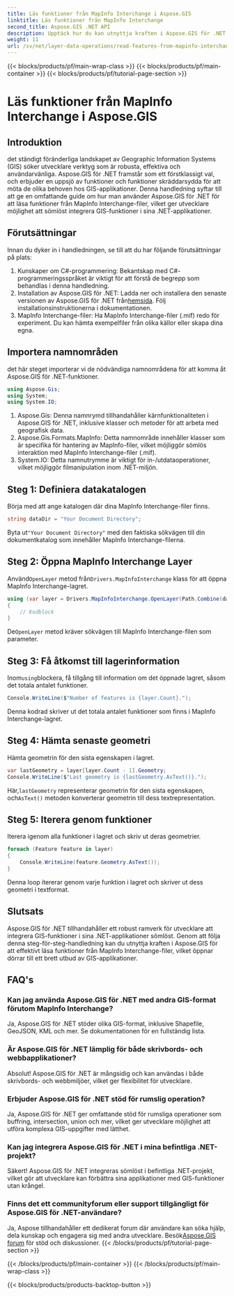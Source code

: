 ```yaml
---
title: Läs funktioner från MapInfo Interchange i Aspose.GIS
linktitle: Läs funktioner från MapInfo Interchange
second_title: Aspose.GIS .NET API
description: Upptäck hur du kan utnyttja kraften i Aspose.GIS för .NET för att läsa funktioner från MapInfo Interchange-filer i den här omfattande handledningen.
weight: 11
url: /sv/net/layer-data-operations/read-features-from-mapinfo-interchange/
---
```


{{< blocks/products/pf/main-wrap-class >}}
{{< blocks/products/pf/main-container >}}
{{< blocks/products/pf/tutorial-page-section >}}

# Läs funktioner från MapInfo Interchange i Aspose.GIS

## Introduktion
det ständigt föränderliga landskapet av Geographic Information Systems (GIS) söker utvecklare verktyg som är robusta, effektiva och användarvänliga. Aspose.GIS för .NET framstår som ett förstklassigt val, och erbjuder en uppsjö av funktioner och funktioner skräddarsydda för att möta de olika behoven hos GIS-applikationer. Denna handledning syftar till att ge en omfattande guide om hur man använder Aspose.GIS för .NET för att läsa funktioner från MapInfo Interchange-filer, vilket ger utvecklare möjlighet att sömlöst integrera GIS-funktioner i sina .NET-applikationer.
## Förutsättningar
Innan du dyker in i handledningen, se till att du har följande förutsättningar på plats:
1. Kunskaper om C#-programmering: Bekantskap med C#-programmeringsspråket är viktigt för att förstå de begrepp som behandlas i denna handledning.
2.  Installation av Aspose.GIS för .NET: Ladda ner och installera den senaste versionen av Aspose.GIS för .NET från[hemsida](https://releases.aspose.com/gis/net/). Följ installationsinstruktionerna i dokumentationen.
3. MapInfo Interchange-filer: Ha MapInfo Interchange-filer (.mif) redo för experiment. Du kan hämta exempelfiler från olika källor eller skapa dina egna.

## Importera namnområden
det här steget importerar vi de nödvändiga namnområdena för att komma åt Aspose.GIS för .NET-funktioner.
```csharp
using Aspose.Gis;
using System;
using System.IO;
```
1. Aspose.Gis: Denna namnrymd tillhandahåller kärnfunktionaliteten i Aspose.GIS för .NET, inklusive klasser och metoder för att arbeta med geografisk data.
2. Aspose.Gis.Formats.MapInfo: Detta namnområde innehåller klasser som är specifika för hantering av MapInfo-filer, vilket möjliggör sömlös interaktion med MapInfo Interchange-filer (.mif).
3. System.IO: Detta namnutrymme är viktigt för in-/utdataoperationer, vilket möjliggör filmanipulation inom .NET-miljön.

## Steg 1: Definiera datakatalogen
Börja med att ange katalogen där dina MapInfo Interchange-filer finns.
```csharp
string dataDir = "Your Document Directory";
```
 Byta ut`"Your Document Directory"` med den faktiska sökvägen till din dokumentkatalog som innehåller MapInfo Interchange-filerna.
## Steg 2: Öppna MapInfo Interchange Layer
 Använd`OpenLayer` metod från`Drivers.MapInfoInterchange` klass för att öppna MapInfo Interchange-lagret.
```csharp
using (var layer = Drivers.MapInfoInterchange.OpenLayer(Path.Combine(dataDir, "data.mif")))
{
    // Kodblock
}
```
 De`OpenLayer` metod kräver sökvägen till MapInfo Interchange-filen som parameter.
## Steg 3: Få åtkomst till lagerinformation
 Inom`using`blockera, få tillgång till information om det öppnade lagret, såsom det totala antalet funktioner.
```csharp
Console.WriteLine($"Number of features is {layer.Count}.");
```
Denna kodrad skriver ut det totala antalet funktioner som finns i MapInfo Interchange-lagret.
## Steg 4: Hämta senaste geometri
Hämta geometrin för den sista egenskapen i lagret.
```csharp
var lastGeometry = layer[layer.Count - 1].Geometry;
Console.WriteLine($"Last geometry is {lastGeometry.AsText()}.");
```
 Här,`lastGeometry` representerar geometrin för den sista egenskapen, och`AsText()` metoden konverterar geometrin till dess textrepresentation.
## Steg 5: Iterera genom funktioner
Iterera igenom alla funktioner i lagret och skriv ut deras geometrier.
```csharp
foreach (Feature feature in layer)
{
    Console.WriteLine(feature.Geometry.AsText());
}
```
Denna loop itererar genom varje funktion i lagret och skriver ut dess geometri i textformat.

## Slutsats
Aspose.GIS för .NET tillhandahåller ett robust ramverk för utvecklare att integrera GIS-funktioner i sina .NET-applikationer sömlöst. Genom att följa denna steg-för-steg-handledning kan du utnyttja kraften i Aspose.GIS för att effektivt läsa funktioner från MapInfo Interchange-filer, vilket öppnar dörrar till ett brett utbud av GIS-applikationer.
## FAQ's
### Kan jag använda Aspose.GIS för .NET med andra GIS-format förutom MapInfo Interchange?
Ja, Aspose.GIS för .NET stöder olika GIS-format, inklusive Shapefile, GeoJSON, KML och mer. Se dokumentationen för en fullständig lista.
### Är Aspose.GIS för .NET lämplig för både skrivbords- och webbapplikationer?
Absolut! Aspose.GIS för .NET är mångsidig och kan användas i både skrivbords- och webbmiljöer, vilket ger flexibilitet för utvecklare.
### Erbjuder Aspose.GIS för .NET stöd för rumslig operation?
Ja, Aspose.GIS för .NET ger omfattande stöd för rumsliga operationer som buffring, intersection, union och mer, vilket ger utvecklare möjlighet att utföra komplexa GIS-uppgifter med lätthet.
### Kan jag integrera Aspose.GIS för .NET i mina befintliga .NET-projekt?
Säkert! Aspose.GIS för .NET integreras sömlöst i befintliga .NET-projekt, vilket gör att utvecklare kan förbättra sina applikationer med GIS-funktioner utan krångel.
### Finns det ett communityforum eller support tillgängligt för Aspose.GIS för .NET-användare?
Ja, Aspose tillhandahåller ett dedikerat forum där användare kan söka hjälp, dela kunskap och engagera sig med andra utvecklare. Besök[Aspose.GIS forum](https://forum.aspose.com/c/gis/33) för stöd och diskussioner.
{{< /blocks/products/pf/tutorial-page-section >}}

{{< /blocks/products/pf/main-container >}}
{{< /blocks/products/pf/main-wrap-class >}}

{{< blocks/products/products-backtop-button >}}

